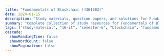 ```yaml
---
title: "Fundamentals of Blockchain (4361603)"
date: 2024-01-15
description: "Study materials, question papers, and solutions for Fundamentals of Blockchain (4361603) - Information Technology, Semester 6"
summary: "Complete collection of study resources for Fundamentals of Blockchain including syllabus, question papers from 2024-2025, and detailed solutions"
tags: ["study-material", "16-it", "semester-6", "blockchain", "fundamentals", "fbc", "4361603"]
cascade:
  showReadingTime: false
  showWordCount: false
  showPagination: false
---
```

